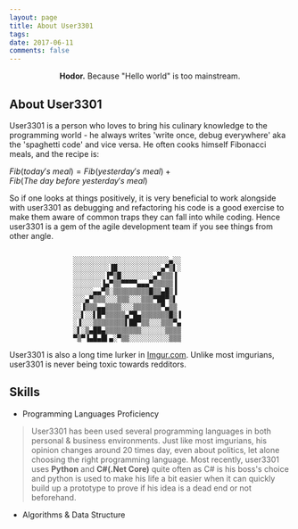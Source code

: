 ```yaml
---
layout: page
title: About User3301
tags: 
date: 2017-06-11
comments: false
---
```


<center> <b>Hodor.</b> Because "Hello world" is too mainstream.</center>

## About User3301
User3301 is a person who loves to bring his culinary knowledge to the programming world - he always writes 'write once, debug everywhere' aka the 'spaghetti code' and vice versa. He often cooks himself Fibonacci meals, and the recipe is:
<script type="text/javascript" async src="https://cdn.mathjax.org/mathjax/latest/MathJax.js?config=TeX-MML-AM_CHTML"> </script>
$Fib(today's\ meal) = Fib(yesterday's\ meal) + Fib(The\ day\ before\ yesterday's\ meal)$


 So if one looks at things positively, it is very beneficial to work alongside with user3301 as debugging and refactoring his code is a good exercise to make them aware of common traps they can fall into while coding. Hence user3301 is a gem of the agile development team if you see things from other angle.

```

                ░░░░░░░░░░░░░░░░░░░░░░░░▄░░
                ░░░░░░░░░▐█░░░░░░░░░░░▄▀▒▌░
                ░░░░░░░░▐▀▒█░░░░░░░░▄▀▒▒▒▐
                ░░░░░░░▐▄▀▒▒▀▀▀▀▄▄▄▀▒▒▒▒▒▐
                ░░░░░▄▄▀▒░▒▒▒▒▒▒▒▒▒█▒▒▄█▒▐
                ░░░▄▀▒▒▒░░░▒▒▒░░░▒▒▒▀██▀▒▌
                ░░▐▒▒▒▄▄▒▒▒▒░░░▒▒▒▒▒▒▒▀▄▒▒
                ░░▌░░▌█▀▒▒▒▒▒▄▀█▄▒▒▒▒▒▒▒█▒▐
                ░▐░░░▒▒▒▒▒▒▒▒▌██▀▒▒░░░▒▒▒▀▄
                ░▌░▒▄██▄▒▒▒▒▒▒▒▒▒░░░░░░▒▒▒▒
                ▀▒▀▐▄█▄█▌▄░▀▒▒░░░░░░░░░░▒▒▒
```

User3301 is also a long time lurker in [Imgur.com](https://imgur.com/). Unlike most imgurians, user3301 is never being toxic towards redditors.

## Skills
* Programming Languages Proficiency 
> User3301 has been used several programming languages in both personal & business environments. Just like most imgurians, his opinion changes around 20 times day, even about politics, let alone choosing the right programming language. Most recently, user3301 uses **Python** and **C#(.Net Core)** quite often as C# is his boss's choice and python is used to make his life a bit easier when it can quickly build up a prototype to prove if his idea is a dead end or not beforehand.
* Algorithms & Data Structure
> 

